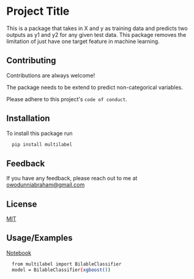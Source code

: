 
# Project Title

This is a package that takes in X and y as training data and predicts two outputs as y1 and y2 for any given test data.
This package removes the limitation of just have one target feature in machine learning.


## Contributing

Contributions are always welcome!

The package needs to be extend to predict non-categorical variables.

Please adhere to this project's `code of conduct`.

  
## Installation 

To install this package run

```bash
  pip install multilabel
```

  
## Feedback

If you have any feedback, please reach out to me at owodunniabraham@gmail.com
  
## License

[MIT](https://choosealicense.com/licenses/mit/)

  
## Usage/Examples

[Notebook](https://github.com/owos/Multilabel/blob/main/use_case_of_mutlilabel.ipynb)
```bash
  from multilabel import BilableClassifier
  model = BilableClassifier(xgboost())
```
  
